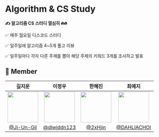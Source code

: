 # Algorithm & CS Study

<b>✍️ 알고리즘 CS 스터디 열심히 🔥🔥</b>

✅ 매주 월요일 디스코드 스터디

✅ 일주일에 알고리즘 4~5개 풀고 리뷰

✅ 일주일마다 각자 다른 주제를 뽑아 해당 주제의 키워드 3개를 조사하고 발표 


## 🙌 Member

|길지운|이정우|한혜진|최예지|
|:-:|:-:|:-:|:-:|
|<img src="https://github.com/Ji-Un-Gil.png" width=100>|<img src="https://github.com/dlwjddn123.png" width=100>|<img src="https://github.com/2xHjin.png" width=100>|<img src="https://github.com/DAHLIACHOI.png" width=100>|
|[@Ji-Un-Gil](https://github.com/Ji-Un-Gil)|[@dlwjddn123](https://github.com/dlwjddn123)|[@2xHjin](https://github.com/2xHjin)|[@DAHLIACHOI](https://github.com/DAHLIACHOI)|

